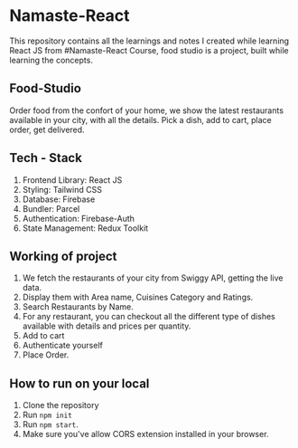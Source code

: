 # Namaste-React
This repository contains all the learnings and notes I created while learning React JS from #Namaste-React Course, food studio is a project, built while learning the concepts.

## Food-Studio
Order food from the confort of your home, we show the latest restaurants available in your city, with all the details. 
Pick a dish, add to cart, place order, get delivered.

## Tech - Stack
1. Frontend Library: React JS
2. Styling: Tailwind CSS
3. Database: Firebase
4. Bundler: Parcel
5. Authentication: Firebase-Auth
6. State Management: Redux Toolkit

## Working of project
1. We fetch the restaurants of your city from Swiggy API, getting the live data.
2. Display them with Area name, Cuisines Category and Ratings.
3. Search Restaurants by Name.
4. For any restaurant, you can checkout all the different type of dishes available with details and prices per quantity.
5. Add to cart
6. Authenticate yourself
7. Place Order.

 

## How to run on your local
1. Clone the repository 
2. Run ```npm init```
3. Run ```npm start```.
4. Make sure you've allow CORS extension installed in your browser.


